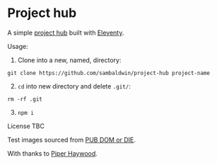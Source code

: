 # Project hub

A simple [project hub](https://24ways.org/2013/project-hubs/) built with [Eleventy](https://11ty.dev).

Usage:

1. Clone into a new, named, directory:

```shell
git clone https://github.com/sambaldwin/project-hub project-name
```

2. `cd` into new directory and delete `.git/`:

```shell
rm -rf .git
```

3. `npm i`

License TBC

Test images sourced from [PUB DOM or DIE](https://pubdomordie.club).

With thanks to [Piper Haywood](https://github.com/piperhaywood).
